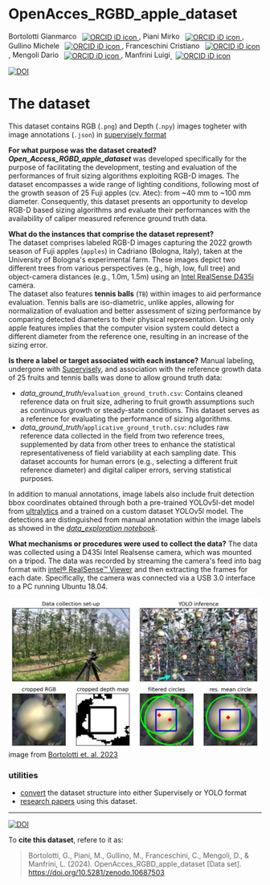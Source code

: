 # OpenAcces_RGBD_apple_dataset
Bortolotti Gianmarco <a
    id="cy-effective-orcid-url"
    class="no-text-decoration"
     href="https://orcid.org/0000-0003-2322-8561"
     target="orcid.widget"
     rel="me noopener noreferrer"
     style="vertical-align: middle">
     <img
        src="https://orcid.org/sites/default/files/images/orcid_16x16.png"
        style="width: 1em; margin-inline-start: 0.5em"
        alt="ORCID iD icon"/>
</a>, 
Piani Mirko <a
    id="cy-effective-orcid-url"
    class="no-text-decoration"
     href="https://orcid.org/0000-0001-7087-3761"
     target="orcid.widget"
     rel="me noopener noreferrer"
     style="vertical-align: middle">
     <img
        src="https://orcid.org/sites/default/files/images/orcid_16x16.png"
        style="width: 1em; margin-inline-start: 0.5em"
        alt="ORCID iD icon"/>
</a>, 
Gullino Michele <a
    id="cy-effective-orcid-url"
    class="no-text-decoration"
     href="https://orcid.org/0000-0002-8853-4247"
     target="orcid.widget"
     rel="me noopener noreferrer"
     style="vertical-align: middle">
     <img
        src="https://orcid.org/sites/default/files/images/orcid_16x16.png"
        style="width: 1em; margin-inline-start: 0.5em"
        alt="ORCID iD icon"/>
</a>, 
Franceschini Cristiano <a
id="cy-effective-orcid-url"
    class="no-text-decoration"
     href="https://orcid.org/0000-0002-4111-6400"
     target="orcid.widget"
     rel="me noopener noreferrer"
     style="vertical-align: middle">
     <img
        src="https://orcid.org/sites/default/files/images/orcid_16x16.png"
        style="width: 1em; margin-inline-start: 0.5em"
        alt="ORCID iD icon"/>
</a>, 
Mengoli Dario <a
id="cy-effective-orcid-url"
    class="no-text-decoration"
     href="https://orcid.org/0000-0002-6131-8026"
     target="orcid.widget"
     rel="me noopener noreferrer"
     style="vertical-align: middle">
     <img
        src="https://orcid.org/sites/default/files/images/orcid_16x16.png"
        style="width: 1em; margin-inline-start: 0.5em"
        alt="ORCID iD icon"/>
</a>, 
Manfrini Luigi<a
id="cy-effective-orcid-url"
    class="no-text-decoration"
     href="https://orcid.org/0000-0003-4776-0608"
     target="orcid.widget"
     rel="me noopener noreferrer"
     style="vertical-align: middle">
     <img
        src="https://orcid.org/sites/default/files/images/orcid_16x16.png"
        style="width: 1em; margin-inline-start: 0.5em"
        alt="ORCID iD icon"/>
</a> 


[![DOI](https://zenodo.org/badge/DOI/10.5281/zenodo.10687503.svg)](https://doi.org/10.5281/zenodo.10687503)


# The dataset
This dataset contains RGB (`.png`) and Depth (`.npy`) images togheter with image annotations (`.json`) in [supervisely format](https://docs.supervisely.com/customization-and-integration/00_ann_format_navi)


**For what purpose was the dataset created?**\
***Open_Access_RGBD_apple_dataset*** was developed specifically for the purpose of facilitating the development, testing and evaluation of the performances of fruit sizing algorithms exploiting RGB-D images. The dataset encompasses a wide range of lighting conditions, following most of the growth season of 25 Fuji apples (cv. Atec): from ~40 mm to ~100 mm diameter. Consequently, this dataset presents an opportunity to develop RGB-D based sizing algorithms and evaluate their performances with the availability of caliper measured reference ground truth data.

**What do the instances that comprise the dataset represent?**\
The dataset comprises labeled RGB-D images capturing the 2022 growth season of Fuji apples (`apples`) in Cadriano (Bologna, Italy), taken at the University of Bologna's experimental farm. These images depict two different trees from various perspectives (e.g., high, low, full tree) and object-camera distances (e.g., 1.0m, 1.5m) using an [Intel RealSense D435i](https://www.intelrealsense.com/depth-camera-d435i/) camera.\
The dataset also features **tennis balls** (`TB`) within images to aid performance evaluation. Tennis balls are iso-diametric, unlike apples, allowing for normalization of evaluation and better assessment of sizing performance by comparing detected diameters to their physical representation. Using only apple features implies that the computer vision system could detect a different diameter from the reference one, resulting in an increase of the sizing error.



**Is there a label or target associated with each instance?**
Manual labeling, undergone with [Supervisely](https://supervisely.com/), and association with the reference growth data of 25 fruits and tennis balls was done to allow ground truth data:
* *data_ground_truth/*`evaluation_ground_truth.csv`: Contains cleaned reference data on fruit size, adhering to fruit growth assumptions such as continuous growth or steady-state conditions. This dataset serves as a reference for evaluating the performance of sizing algorithms.
* *data_ground_truth/*`applicative_ground_truth.csv`: ncludes raw reference data collected in the field from two reference trees, supplemented by data from other trees to enhance the statistical representativeness of field variability at each sampling date. This dataset accounts for human errors (e.g., selecting a different fruit reference diameter) and digital caliper errors, serving statistical purposes.
  
In addition to manual annotations, image labels also include fruit detection bbox coordinates obtained through both a pre-trained YOLOv5l-det model from [ultralytics](https://www.ultralytics.com/) and a trained on a custom dataset YOLOv5l model. The detections are distinguished from manual annotation within the image labels as showed in the [*data_exploration notebook*](notebook/data_exploration.ipynb).


**What mechanisms or procedures were used to collect the data?**
The data was collected using a D435i Intel Realsense camera, which was mounted on a tripod. The data was recorded by streaming the camera's feed into bag format with [intel® RealSense™ Viewer](https://www.intelrealsense.com/sdk-2/) and then extracting the frames for each date. Specifically, the camera was connected via a USB 3.0 interface to a PC running Ubuntu 18.04.

![camera-tripod](images/camera_tripod.png)
image from  [Bortolotti et. al. 2023](https://www.wageningenacademic.com/doi/10.3920/978-90-8686-947-3_67)

### utilities
* [convert](./docs/format_conversion.md) the dataset structure into either Supervisely or YOLO format
* [research papers](./docs/research_papers.md) using this dataset.
___
[![DOI](https://zenodo.org/badge/DOI/10.5281/zenodo.10687503.svg)](https://doi.org/10.5281/zenodo.10687503)

To **cite this dataset**, refere to it as:
> Bortolotti, G., Piani, M., Gullino, M., Franceschini, C., Mengoli, D., & Manfrini, L. (2024). OpenAcces_RGBD_apple_dataset [Data set]. https://doi.org/10.5281/zenodo.10687503
